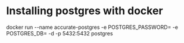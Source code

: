 # Installing postgres with docker
docker run --name accurate-postgres -e POSTGRES_PASSWORD=<postgres> -e POSTGRES_DB=<accurate> -d -p 5432:5432 postgres